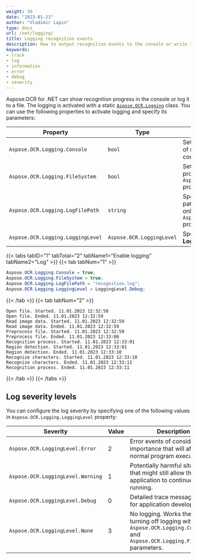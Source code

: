 ```yaml
---
weight: 30
date: "2023-01-23"
author: "Vladimir Lapin"
type: docs
url: /net/logging/
title: Logging recognition events
description: How to output recognition events to the console or write them to a file.
keywords:
- track
- log
- information
- error
- debug
- severity
---
```


Aspose.OCR for .NET can show recognition progress in the console or log it to a file. The logging is activated with a static [`Aspose.OCR.Logging`](https://reference.aspose.com/ocr/net/aspose.ocr/logging/) class. You can use the following properties to activate logging and specify its parameters:

Property | Type | Description
-------- | ---- | -----------
`Aspose.OCR.Logging.Console` | `bool` | Set to `true` to enable the display of recognition progress in the console.
`Aspose.OCR.Logging.FileSystem` | `bool` | Set to `true` to write recognition progress to a file specified in `Aspose.OCR.Logging.LogFilePath` property.
`Aspose.OCR.Logging.LogFilePath` | `string` | Specify an absolute or relative path to the log file. Applicable only when the `Aspose.OCR.Logging.FileSystem` property is set to `true`.
`Aspose.OCR.Logging.LoggingLevel` | `Aspose.OCR.LoggingLevel` | Specify the log severity. See **Log severity levels** for details.

{{< tabs tabID="1" tabTotal="2" tabName1="Enable logging" tabName2="Log" >}}
{{< tab tabNum="1" >}}
```csharp
Aspose.OCR.Logging.Console = true;
Aspose.OCR.Logging.FileSystem = true;
Aspose.OCR.Logging.LogFilePath = "recognition.log";
Aspose.OCR.Logging.LoggingLevel = LoggingLevel.Debug;
```
{{< /tab >}}
{{< tab tabNum="2" >}}
```log
Open file. Started. 11.01.2023 12:32:58
Open file. Ended. 11.01.2023 12:32:59
Read image data. Started. 11.01.2023 12:32:59
Read image data. Ended. 11.01.2023 12:32:59
Preprocess file. Started. 11.01.2023 12:32:59
Preprocess file. Ended. 11.01.2023 12:33:00
Recognition process. Started. 11.01.2023 12:33:01
Region detection. Started. 11.01.2023 12:33:01
Region detection. Ended. 11.01.2023 12:33:10
Recognize characters. Started. 11.01.2023 12:33:10
Recognize characters. Ended. 11.01.2023 12:33:11
Recognition process. Ended. 11.01.2023 12:33:11
```
{{< /tab >}}
{{< /tabs >}}

## Log severity levels

You can configure the log severity by specifying one of the following values in `Aspose.OCR.Logging.LoggingLevel` property:

Severity | Value | Description
-------- | ----- | -----------
`Aspose.OCR.LoggingLevel.Error` | 2 | Error events of considerable importance that will affect normal program execution.
`Aspose.OCR.LoggingLevel.Warning` | 1 | Potentially harmful situations that might still allow the application to continue running.
`Aspose.OCR.LoggingLevel.Debug` | 0 | Detailed trace messages useful for application developers.
`Aspose.OCR.LoggingLevel.None` | 3 | No logging. Works the same as turning off logging with `Aspose.OCR.Logging.Console` and `Aspose.OCR.Logging.FileSystem` parameters.
